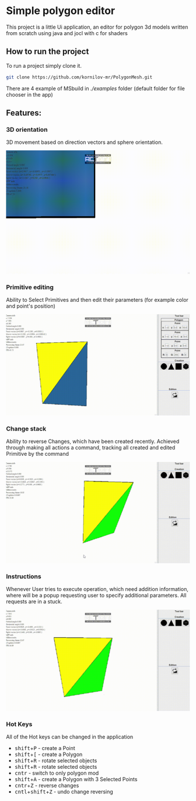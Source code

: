 # Simple polygon editor

This project is a little Ui application, an editor for polygon 3d models written from scratch using java and jocl with c for shaders


## How to run the project

To run a project simply clone it.

```bash
git clone https://github.com/kornilov-mr/PolygonMesh.git
```
There are 4 example of MSbuild in *./examples* folder (default folder for file chooser in the app)

## Features:
### 3D orientation

3D movement based on direction vectors and sphere orientation.

![Alt Text](https://github.com/kornilov-mr/VideoAndGifContainer/blob/main/vid0_1.gif)

### Primitive editing

Ability to Select Primitives and then edit their parameters (for example color and point's position)

![Alt Text](https://github.com/kornilov-mr/VideoAndGifContainer/blob/main/vid1_1.gif)

### Change stack

Ability to reverse Changes, which have been created recently. Achieved through making all actions a command, tracking all created and edited Primitive by the command

![Alt Text](https://github.com/kornilov-mr/VideoAndGifContainer/blob/main/vid2_1.gif)

### Instructions

Whenever User tries to execute operation, which need addition information, where will be a popup requesting user to specify additional parameters. All requests are in a stuck.

![Alt Text](https://github.com/kornilov-mr/VideoAndGifContainer/blob/main/vid3_1.gif)

### Hot Keys

All of the Hot keys can be changed in the application
* <kbd>shift</kbd>+<kbd>P</kbd> - create a Point
* <kbd>shift</kbd>+<kbd>[</kbd> - create a Polygon
* <kbd>shift</kbd>+<kbd>R</kbd> - rotate selected objects
* <kbd>shift</kbd>+<kbd>R</kbd> - rotate selected objects
* <kbd>cntr</kbd> - switch to only polygon mod
* <kbd>shift</kbd>+<kbd>A</kbd> - create a Polygon with 3 Selected Points
* <kbd>cntr</kbd>+<kbd>Z</kbd> - reverse changes
* <kbd>cntl</kbd>+<kbd>shift</kbd>+<kbd>Z</kbd> - undo change reversing

